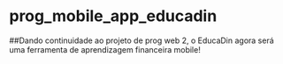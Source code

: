 # prog_mobile_app_educadin

##Dando continuidade ao projeto de prog web 2, o EducaDin agora será uma ferramenta de aprendizagem financeira mobile!
